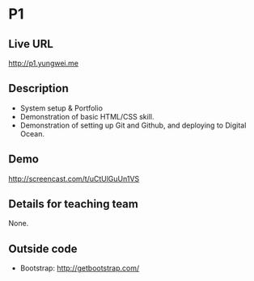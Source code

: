 # P1

## Live URL
<http://p1.yungwei.me>

## Description
* System setup & Portfolio
* Demonstration of basic HTML/CSS skill.
* Demonstration of setting up Git and Github, and deploying to Digital Ocean.

## Demo
<http://screencast.com/t/uCtUlGuUn1VS>

## Details for teaching team
None.


## Outside code
* Bootstrap: http://getbootstrap.com/
